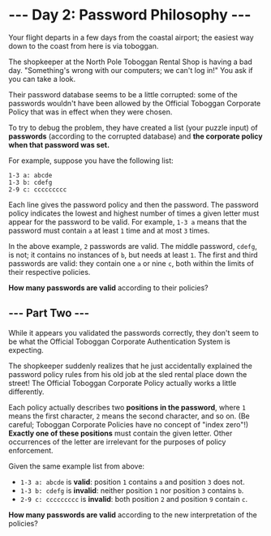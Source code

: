# --- Day 2: Password Philosophy ---

Your flight departs in a few days from the coastal airport;
the easiest way down to the coast from here is via toboggan.

The shopkeeper at the North Pole Toboggan Rental Shop
is having a bad day. "Something's wrong with
our computers; we can't log in!" You ask if you
can take a look.

Their password database seems to be a little corrupted:
some of the passwords wouldn't have been allowed by the
Official Toboggan Corporate Policy that was in effect
when they were chosen.

To try to debug the problem, they have created a list
(your puzzle input) of **passwords** (according to the
corrupted database) and
**the corporate policy when that password was set.**

For example, suppose you have the following list:

```
1-3 a: abcde
1-3 b: cdefg
2-9 c: ccccccccc
```

Each line gives the password policy and then the password.
The password policy indicates the lowest and highest
number of times a given letter must appear for the password
to be valid. For example, `1-3 a` means that the password
must contain `a` at least `1` time and at most `3` times.

In the above example, `2` passwords are valid. The middle
password, `cdefg`, is not; it contains no instances of `b`,
but needs at least `1`. The first and third passwords are
valid: they contain one `a` or nine `c`, both within the limits
of their respective policies.

**How many passwords are valid** according to their policies?

## --- Part Two ---

While it appears you validated the passwords correctly,
they don't seem to be what the Official Toboggan Corporate
Authentication System is expecting.

The shopkeeper suddenly realizes that he just accidentally
explained the password policy rules from his old job at
the sled rental place down the street! The Official Toboggan
Corporate Policy actually works a little differently.

Each policy actually describes two **positions in the password**,
where `1` means the first character, `2` means the second character,
and so on. (Be careful; Toboggan Corporate Policies have no
concept of "index zero"!) **Exactly one of these positions**
must contain the given letter. Other occurrences of
the letter are irrelevant for the purposes of policy enforcement.

Given the same example list from above:

- `1-3 a: abcde` is **valid**: position `1` contains `a` and position `3` does not.
- `1-3 b: cdefg` is **invalid**: neither position `1` nor position `3` contains `b`.
- `2-9 c: ccccccccc` is **invalid**: both position `2` and position `9` contain `c`.

**How many passwords are valid** according to the new interpretation of the policies?
